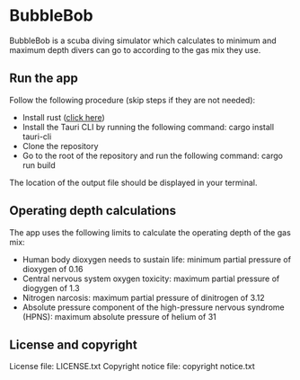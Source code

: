 # BubbleBob

BubbleBob is a scuba diving simulator which calculates to minimum and maximum depth divers can go to according to the gas mix they use.

## Run the app

Follow the following procedure (skip steps if they are not needed):
- Install rust ([click here](https://www.rust-lang.org/tools/install))
- Install the Tauri CLI by running the following command: cargo install tauri-cli
- Clone the repository
- Go to the root of the repository and run the following command: cargo run build

The location of the output file should be displayed in your terminal.

## Operating depth calculations

The app uses the following limits to calculate the operating depth of the gas mix:
- Human body dioxygen needs to sustain life: minimum partial pressure of dioxygen of 0.16
- Central nervous system oxygen toxicity: maximum partial pressure of diogygen of 1.3
- Nitrogen narcosis: maximum partial pressure of dinitrogen of 3.12
- Absolute pressure component of the high-pressure nervous syndrome (HPNS): maximum absolute pressure of helium of 31

## License and copyright

License file: LICENSE.txt
Copyright notice file: copyright notice.txt

